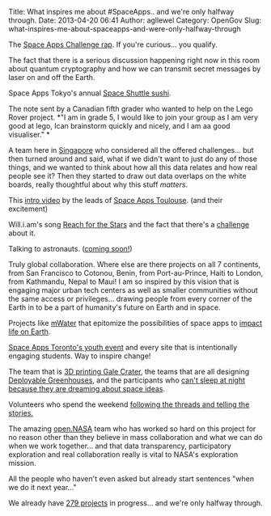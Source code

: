 Title: What inspires me about #SpaceApps.. and we're only halfway through. 
Date: 2013-04-20 06:41
Author: agllewel
Category: OpenGov
Slug: what-inspires-me-about-spaceapps-and-were-only-halfway-through

The [Space Apps Challenge rap][]. If you're curious... you qualify.

The fact that there is a serious discussion happening right now in this
room about quantum cryptography and how we can transmit secret messages
by laser on and off the Earth.

Space Apps Tokyo's annual [Space Shuttle sushi][].

The note sent by a Canadian fifth grader who wanted to help on the Lego
Rover project. *"I am in grade 5, I would like to join your group as I
am very good at lego, Ican brainstorm quickly and nicely, and I am aa
good visualiser." *

A team here in [Singapore][] who considered all the offered
challenges... but then turned around and said, what if we didn't want to
just do any of those things, and we wanted to think about how all this
data relates and how real people see it? Then they started to draw out
data overlaps on the white boards, really thoughtful about why this
stuff *matters*.

This [intro video][] by the leads of [Space Apps Toulouse][]. (and their
excitement)

Will.i.am's song [Reach for the Stars][] and the fact that there's a
[challenge][] about it.

Talking to astronauts. ([coming soon!][])

Truly global collaboration. Where else are there projects on all 7
continents, from San Francisco to Cotonou, Benin, from Port-au-Prince,
Haiti to London, from Kathmandu, Nepal to Maui! I am so inspired by this
vision that is engaging major urban tech centers as well as smaller
communities without the same access or privileges... drawing people from
every corner of the Earth in to be a part of humanity's future on Earth
and in space.

Projects like [mWater][] that epitomize the possibilities of space apps
to [impact life on Earth][].

[Space Apps Toronto's youth event][] and every site that is
intentionally engaging students. Way to inspire change!

The team that is [3D printing Gale Crater][], the teams that are all
designing [Deployable Greenhouses][], and the participants who [can't
sleep at night because they are dreaming about space ideas][].

Volunteers who spend the weekend [following the threads and telling the
stories.][]

The amazing [open.NASA][] team who has worked so hard on this project
for no reason other than they believe in mass collaboration and what we
can do when we work together... and that data transparency,
participatory exploration and real collaboration really is vital to
NASA's exploration mission.

All the people who haven't even asked but already start sentences "when
we do it next year..."

We already have [279 projects][] in progress... and we're only halfway
through.

  [Space Apps Challenge rap]: http://www.youtube.com/watch?feature=player_embedded&v=jmHgN9VE9OY
  [Space Shuttle sushi]: http://www.flickr.com/photos/akikoyana/8664275553/in/pool-2203925@N21/
  [Singapore]: http://spaceappschallenge.org/location/singapore/
  [intro video]: http://www.youtube.com/watch?v=dIGBukIr0hc&feature=youtu.be
  [Space Apps Toulouse]: http://spaceappschallenge.org/location/toulouse/
  [Reach for the Stars]: http://en.wikipedia.org/wiki/Reach_for_the_Stars_(will.i.am_song)
  [challenge]: http://spaceappschallenge.org/challenge/reach-stars/
  [coming soon!]: http://open.nasa.gov/blog/2013/04/18/spaceapps-hangouts/
  [mWater]: http://mwater.co/
  [impact life on Earth]: http://spaceappschallenge.org/challenge/predicting-water-contamination/
  [Space Apps Toronto's youth event]: http://spaceappstoronto.com/youth.html
  [3D printing Gale Crater]: https://twitter.com/ingenology/status/325430785018560512/photo/1
  [Deployable Greenhouses]: http://spaceappschallenge.org/challenge/deployable-greenhouse/#hackpad
  [can't sleep at night because they are dreaming about space ideas]: https://twitter.com/JohnnyDiggz/status/325428924668588032
  [following the threads and telling the stories.]: http://storify.com/heatherleson/space-app-snapshots
  [open.NASA]: http://open.nasa.gov/
  [279 projects]: http://spaceappschallenge.org/projects/
